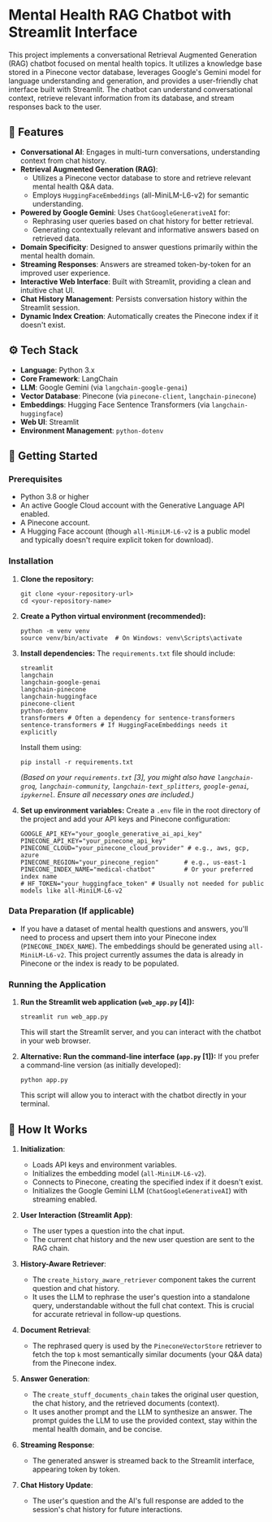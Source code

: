 # Mental Health RAG Chatbot with Streamlit Interface

This project implements a conversational Retrieval Augmented Generation (RAG) chatbot focused on mental health topics. It utilizes a knowledge base stored in a Pinecone vector database, leverages Google's Gemini model for language understanding and generation, and provides a user-friendly chat interface built with Streamlit. The chatbot can understand conversational context, retrieve relevant information from its database, and stream responses back to the user.

## 🌟 Features

-   **Conversational AI**: Engages in multi-turn conversations, understanding context from chat history.
-   **Retrieval Augmented Generation (RAG)**:
    -   Utilizes a Pinecone vector database to store and retrieve relevant mental health Q&A data.
    -   Employs `HuggingFaceEmbeddings` (all-MiniLM-L6-v2) for semantic understanding.
-   **Powered by Google Gemini**: Uses `ChatGoogleGenerativeAI` for:
    -   Rephrasing user queries based on chat history for better retrieval.
    -   Generating contextually relevant and informative answers based on retrieved data.
-   **Domain Specificity**: Designed to answer questions primarily within the mental health domain.
-   **Streaming Responses**: Answers are streamed token-by-token for an improved user experience.
-   **Interactive Web Interface**: Built with Streamlit, providing a clean and intuitive chat UI.
-   **Chat History Management**: Persists conversation history within the Streamlit session.
-   **Dynamic Index Creation**: Automatically creates the Pinecone index if it doesn't exist.

## ⚙️ Tech Stack

-   **Language**: Python 3.x
-   **Core Framework**: LangChain
-   **LLM**: Google Gemini (via `langchain-google-genai`)
-   **Vector Database**: Pinecone (via `pinecone-client`, `langchain-pinecone`)
-   **Embeddings**: Hugging Face Sentence Transformers (via `langchain-huggingface`)
-   **Web UI**: Streamlit
-   **Environment Management**: `python-dotenv`

## 🚀 Getting Started

### Prerequisites

-   Python 3.8 or higher
-   An active Google Cloud account with the Generative Language API enabled.
-   A Pinecone account.
-   A Hugging Face account (though `all-MiniLM-L6-v2` is a public model and typically doesn't require explicit token for download).

### Installation

1.  **Clone the repository:**
    ```
    git clone <your-repository-url>
    cd <your-repository-name>
    ```

2.  **Create a Python virtual environment (recommended):**
    ```
    python -m venv venv
    source venv/bin/activate  # On Windows: venv\Scripts\activate
    ```

3.  **Install dependencies:**
    The `requirements.txt` file should include:
    ```
    streamlit
    langchain
    langchain-google-genai
    langchain-pinecone
    langchain-huggingface
    pinecone-client
    python-dotenv
    transformers # Often a dependency for sentence-transformers
    sentence-transformers # If HuggingFaceEmbeddings needs it explicitly
    ```
    Install them using:
    ```
    pip install -r requirements.txt
    ```
    *(Based on your `requirements.txt` [3], you might also have `langchain-groq`, `langchain-community`, `langchain-text_splitters`, `google-genai`, `ipykernel`. Ensure all necessary ones are included.)*

4.  **Set up environment variables:**
    Create a `.env` file in the root directory of the project and add your API keys and Pinecone configuration:
    ```
    GOOGLE_API_KEY="your_google_generative_ai_api_key"
    PINECONE_API_KEY="your_pinecone_api_key"
    PINECONE_CLOUD="your_pinecone_cloud_provider" # e.g., aws, gcp, azure
    PINECONE_REGION="your_pinecone_region"       # e.g., us-east-1
    PINECONE_INDEX_NAME="medical-chatbot"        # Or your preferred index name
    # HF_TOKEN="your_huggingface_token" # Usually not needed for public models like all-MiniLM-L6-v2
    ```

### Data Preparation (If applicable)

-   If you have a dataset of mental health questions and answers, you'll need to process and upsert them into your Pinecone index (`PINECONE_INDEX_NAME`). The embeddings should be generated using `all-MiniLM-L6-v2`. This project currently assumes the data is already in Pinecone or the index is ready to be populated.

### Running the Application

1.  **Run the Streamlit web application (`web_app.py` [4]):**
    ```
    streamlit run web_app.py
    ```
    This will start the Streamlit server, and you can interact with the chatbot in your web browser.

2.  **Alternative: Run the command-line interface (`app.py` [1]):**
    If you prefer a command-line version (as initially developed):
    ```
    python app.py
    ```
    This script will allow you to interact with the chatbot directly in your terminal.

## 🔧 How It Works

1.  **Initialization**:
    -   Loads API keys and environment variables.
    -   Initializes the embedding model (`all-MiniLM-L6-v2`).
    -   Connects to Pinecone, creating the specified index if it doesn't exist.
    -   Initializes the Google Gemini LLM (`ChatGoogleGenerativeAI`) with streaming enabled.

2.  **User Interaction (Streamlit App)**:
    -   The user types a question into the chat input.
    -   The current chat history and the new user question are sent to the RAG chain.

3.  **History-Aware Retriever**:
    -   The `create_history_aware_retriever` component takes the current question and chat history.
    -   It uses the LLM to rephrase the user's question into a standalone query, understandable without the full chat context. This is crucial for accurate retrieval in follow-up questions.

4.  **Document Retrieval**:
    -   The rephrased query is used by the `PineconeVectorStore` retriever to fetch the top `k` most semantically similar documents (your Q&A data) from the Pinecone index.

5.  **Answer Generation**:
    -   The `create_stuff_documents_chain` takes the original user question, the chat history, and the retrieved documents (context).
    -   It uses another prompt and the LLM to synthesize an answer. The prompt guides the LLM to use the provided context, stay within the mental health domain, and be concise.

6.  **Streaming Response**:
    -   The generated answer is streamed back to the Streamlit interface, appearing token by token.

7.  **Chat History Update**:
    -   The user's question and the AI's full response are added to the session's chat history for future interactions.


